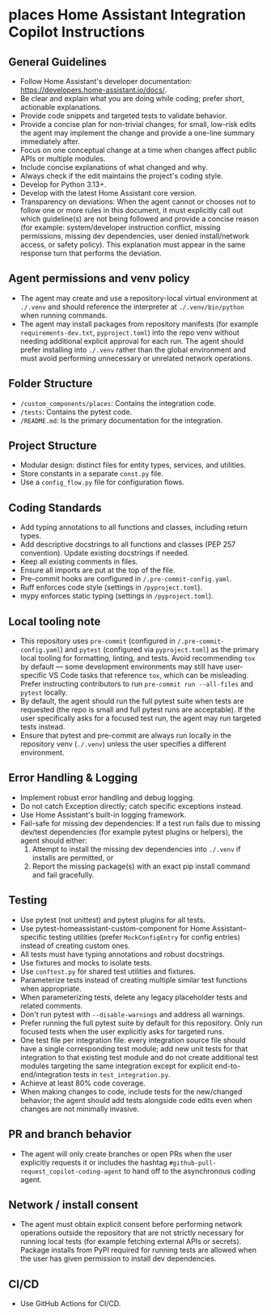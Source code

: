 # places Home Assistant Integration Copilot Instructions

## General Guidelines
- Follow Home Assistant's developer documentation: https://developers.home-assistant.io/docs/.
- Be clear and explain what you are doing while coding; prefer short, actionable explanations.
- Provide code snippets and targeted tests to validate behavior.
- Provide a concise plan for non-trivial changes; for small, low-risk edits the agent may implement the change and provide a one-line summary immediately after.
- Focus on one conceptual change at a time when changes affect public APIs or multiple modules.
- Include concise explanations of what changed and why.
- Always check if the edit maintains the project's coding style.
- Develop for Python 3.13+.
- Develop with the latest Home Assistant core version.
- Transparency on deviations: When the agent cannot or chooses not to follow one or more rules in this document, it must explicitly call out which guideline(s) are not being followed and provide a concise reason (for example: system/developer instruction conflict, missing permissions, missing dev dependencies, user denied install/network access, or safety policy). This explanation must appear in the same response turn that performs the deviation.

## Agent permissions and venv policy
- The agent may create and use a repository-local virtual environment at `./.venv` and should reference the interpreter at `./.venv/bin/python` when running commands.
- The agent may install packages from repository manifests (for example `requirements-dev.txt`, `pyproject.toml`) into the repo venv without needing additional explicit approval for each run. The agent should prefer installing into `./.venv` rather than the global environment and must avoid performing unnecessary or unrelated network operations.


## Folder Structure

- `/custom_components/places`: Contains the integration code.
- `/tests`: Contains the pytest code.
- `/README.md`: Is the primary documentation for the integration.

## Project Structure
- Modular design: distinct files for entity types, services, and utilities.
- Store constants in a separate `const.py` file.
- Use a `config_flow.py` file for configuration flows.

## Coding Standards
- Add typing annotations to all functions and classes, including return types.
- Add descriptive docstrings to all functions and classes (PEP 257 convention). Update existing docstrings if needed.
- Keep all existing comments in files.
- Ensure all imports are put at the top of the file.
- Pre-commit hooks are configured in `/.pre-commit-config.yaml`.
- Ruff enforces code style (settings in `/pyproject.toml`).
- mypy enforces static typing (settings in `/pyproject.toml`).

## Local tooling note
- This repository uses `pre-commit` (configured in `/.pre-commit-config.yaml`) and `pytest` (configured via `pyproject.toml`) as the primary local tooling for formatting, linting, and tests. Avoid recommending `tox` by default — some development environments may still have user-specific VS Code tasks that reference `tox`, which can be misleading. Prefer instructing contributors to run `pre-commit run --all-files` and `pytest` locally.
- By default, the agent should run the full pytest suite when tests are requested (the repo is small and full pytest runs are acceptable). If the user specifically asks for a focused test run, the agent may run targeted tests instead.
- Ensure that pytest and pre-commit are always run locally in the repository venv (`./.venv`) unless the user specifies a different environment.

## Error Handling & Logging
- Implement robust error handling and debug logging.
- Do not catch Exception directly; catch specific exceptions instead.
- Use Home Assistant's built-in logging framework.
- Fail-safe for missing dev dependencies: If a test run fails due to missing dev/test dependencies (for example pytest plugins or helpers), the agent should either:
  1. Attempt to install the missing dev dependencies into `./.venv` if installs are permitted, or
  2. Report the missing package(s) with an exact pip install command and fail gracefully.

## Testing
- Use pytest (not unittest) and pytest plugins for all tests.
- Use pytest-homeassistant-custom-component for Home Assistant–specific testing utilities (prefer `MockConfigEntry` for config entries) instead of creating custom ones.
- All tests must have typing annotations and robust docstrings.
- Use fixtures and mocks to isolate tests.
- Use `conftest.py` for shared test utilities and fixtures.
- Parameterize tests instead of creating multiple similar test functions when appropriate.
- When parameterizing tests, delete any legacy placeholder tests and related comments.
- Don't run pytest with `--disable-warnings` and address all warnings.
- Prefer running the full pytest suite by default for this repository. Only run focused tests when the user explicitly asks for targeted runs.
- One test file per integration file: every integration source file should have a single corresponding test module; add new unit tests for that integration to that existing test module and do not create additional test modules targeting the same integration except for explicit end-to-end/integration tests in `test_integration.py`.
- Achieve at least 80% code coverage.
- When making changes to code, include tests for the new/changed behavior; the agent should add tests alongside code edits even when changes are not minimally invasive.

## PR and branch behavior
- The agent will only create branches or open PRs when the user explicitly requests it or includes the hashtag `#github-pull-request_copilot-coding-agent` to hand off to the asynchronous coding agent.

## Network / install consent
- The agent must obtain explicit consent before performing network operations outside the repository that are not strictly necessary for running local tests (for example fetching external APIs or secrets). Package installs from PyPI required for running tests are allowed when the user has given permission to install dev dependencies.

## CI/CD
- Use GitHub Actions for CI/CD.
